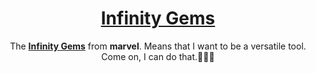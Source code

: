 <h1 align="center"><a href="https://github.com/Rain120/infinity-gems">Infinity Gems</a></h1>

<div align="center">
  
  The <b><a href="https://en.wikipedia.org/wiki/Infinity_Gems">Infinity Gems</a></b> from <b>marvel</b>. Means that I want to be a versatile tool. Come on, I can do that.💪💪💪

</div>
